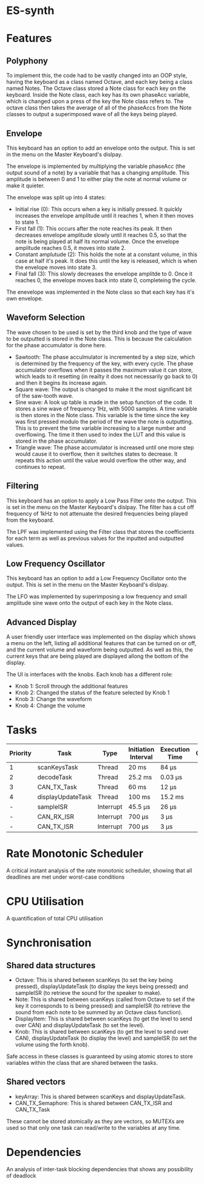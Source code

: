 # ES-synth
<!-- 
# Contents
- [Tasks](#tasks)
- [Features](#features)
  * [Polyphony](#polyphony)
    + [Implementation](#implementation)
    + [Timings](#timings)
  * [Envelope](#envelope)
    + [Implementation](#implementation-1)
    + [Timings](#timings-1)
  * [Waveform Selection](#waveform-selection)
    + [Implementation](#implementation-2)
    + [Timings](#timings-2)
  * [Low Frequency Oscillator](#low-frequency-oscillator)
    + [Implementation](#implementation-3)
    + [Timings](#timings-3)
- [Rate Monotonic Scheduler](#rate-monotonic-scheduler)
- [CPU Utilisation](#cpu-utilisation)
- [Synchronisation](#synchronisation)
- [Dependencies](#dependencies) -->

# Features
## Polyphony
  To implement this, the code had to be vastly changed into an OOP style, having the keyboard as a class named Octave, and each key being a class named Notes. The Octave class stored a Note class for each key on the keyboard. Inside the Note class, each key has its own phaseAcc variable, which is changed upon a press of the key the Note class refers to. The octave class then takes the average of all of the phaseAccs from the Note classes to output a superimposed wave of all the keys being played.
 

## Envelope
  This keyboard has an option to add an envelope onto the output. This is set in the menu on the Master Keyboard's dislpay.
  
  The envelope is implemented by multiplying the variable phaseAcc (the output sound of a note) by a variable that has a changing amplitude. This amplitude is between 0 and 1 to either play the note at normal volume or make it quieter. <br />
  
  The envelope was split up into 4 states:
  * Initial rise (0): This occurs when a key is initially pressed. It quickly increases the envelope amplitude until it reaches 1, when it then moves to state 1.
  * First fall (1): This occurs after the note reaches its peak. It then decreases envelope amplitude slowly until it reaches 0.5, so that the note is being played at half its normal volume. Once the envelope amplitude reaches 0.5, it moves into state 2.
  * Constant amplutude (2): This holds the note at a constant volume, in this case at half it's peak. It does this until the key is released, which is when the envelope moves into state 3.
  * Final fall (3): This slowly decreases the envelope amplitde to 0. Once it reaches 0, the envelope moves back into state 0, completeing the cycle. <br />

  The enevelope was implemented in the Note class so that each key has it's own envelope. <br />
  

## Waveform Selection
  The wave chosen to be used is set by the third knob and the type of wave to be outputted is stored in the Note class. This is because the calculation for the phase accumulator is done here.
  
  * Sawtooth: The phase acculmulator is incremented by a step size, which is determined by the frequency of the key, with every cycle. The phase accumulator overflows when it passes the maximum value it can store, which leads to it resetting (in reailty it does not necessarily go back to 0) and then it begins its increase again.
  * Square wave: The output is changed to make it the most significant bit of the saw-tooth wave.<br />
  * Sine wave: A look up table is made in the setup function of the code. It stores a sine wave of frequency 1Hz, with 5000 samples. A time variable is then stores in the Note class. This variable is the time since the key was first pressed modulo the period of the wave the note is outputting. This is to prevent the time variable increasing to a large number and overflowing. The time it then used to index the LUT and this value is stored in the phase accumulator.
  * Triangle wave: The phase accumulator is increased until one more step would cause it to overflow, then it switches states to decrease. It repeats this action until the value would overflow the other way, and continues to repeat. <br />


## Filtering
  This keyboard has an option to apply a Low Pass Filter onto the output. This is set in the menu on the Master Keyboard's dislpay. The filter has a cut off frequency of 1kHz to not attenuate the desired frequencies being played from the keyboard.
  
  The LPF was implemented using the Filter class that stores the coefficients for each term as well as previous values for the inputted and outputted values.


## Low Frequency Oscillator
  This keyboard has an option to add a Low Frequency Oscillator onto the output. This is set in the menu on the Master Keyboard's dislpay.
  
  The LFO was implemented by superimposing a low frequency and small amplitude sine wave onto the output of each key in the Note class.

  
  
 ## Advanced Display
  A user friendly user interface was implemented on the display which shows a menu on the left, listing all additional features that can be turned on or off, and the current volume and waveform being outputted. As well as this, the current keys that are being played are displayed allong the bottom of the display.
  
  The UI is interfaces with the knobs. Each knob has a different role:
  * Knob 1: Scroll through the additional features
  * Knob 2: Changed the status of the feature selected by Knob 1
  * Knob 3: Change the waveform
  * Knob 4: Change the volume
 

# Tasks
Priority     | Task              | Type       | Initiation Interval | Execution Time  | Characterisation |
-------------|-------------------|------------|---------------------|-----------------|------------------|
1            | scanKeysTask      | Thread     | 20 ms               | 84 µs           |                  |  
2            | decodeTask        | Thread     | 25.2 ms             | 0.03 µs         |                  | 
3            | CAN_TX_Task       | Thread     | 60 ms               | 12 µs           |                  |
4            | displayUpdateTask | Thread     | 100 ms              | 15.2 ms         |                  |
-            | sampleISR         | Interrupt  | 45.5 µs             | 26 µs           |                  |
-            | CAN_RX_ISR        | Interrupt  | 700 µs              | 3 µs            |                  | 
-            | CAN_TX_ISR        | Interrupt  | 700 µs              | 3 µs            |                  | 



# Rate Monotonic Scheduler
A critical instant analysis of the rate monotonic scheduler, showing that all deadlines are met
under worst-case conditions

# CPU Utilisation
A quantification of total CPU utilisation

# Synchronisation

## Shared data structures
* Octave: This is shared between scanKeys (to set the key being pressed), displayUpdateTask (to display the keys being pressed) and sampleISR (to retrieve the sound for the speaker to make).
* Note: This is shared between scanKeys (called from Octave to set if the key it corresponds to is being pressed) and sampleISR (to retrieve the sound from each note to be summed by an Octave class function).
* DisplayItem: This is shared between scanKeys (to get the level to send over CAN) and displayUpdateTask (to set the level).
* Knob: This is shared between scanKeys (to get the level to send over CAN), displayUpdateTask (to display the level) and sampleISR (to set the volume using the forth knob).

Safe access in these classes is guaranteed by using atomic stores to store variables within the class that are shared between the tasks.

## Shared vectors
* keyArray: This is shared between scanKeys and displayUpdateTask. 
* CAN_TX_Semaphore: This is shared between CAN_TX_ISR and CAN_TX_Task

These cannot be stored atomically as they are vectors, so MUTEXs are used so that only one task can read/write to the variables at any time.

# Dependencies
An analysis of inter-task blocking dependencies that shows any possibility of deadlock

